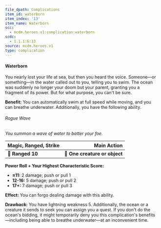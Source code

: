 ```yaml
---
file_dpath: Complications
item_id: waterborn
item_index: '13'
item_name: Waterborn
scc:
  - mcdm.heroes.v1:complication:waterborn
scdc:
  - 1.1.1:6:13
source: mcdm.heroes.v1
type: complication
---
```


#### Waterborn

You nearly lost your life at sea, but then you heard the voice. Someone—or something—in the water called out to you, telling you to swim. The ocean was suddenly no longer your doom but your parent, granting you a fragment of its power. But for what purpose, you can't be sure.

**Benefit:** You can automatically swim at full speed while moving, and you can breathe underwater. Additionally, you have the following ability.

###### Rogue Wave

*You summon a wave of water to batter your foe.*

| **Magic, Ranged, Strike** |               **Main Action** |
| ------------------------- | ----------------------------: |
| **📏 Ranged 10**          | **🎯 One creature or object** |

**Power Roll + Your Highest Characteristic Score:**

- **≤11:** 2 damage; push or pull 1
- **12-16:** 5 damage; push or pull 2
- **17+:** 7 damage; push or pull 3

**Effect:** You can forgo dealing damage with this ability.

**Drawback:** You have lightning weakness 5. Additionally, the ocean or a creature it sends to seek you can assign you a quest. If you don't do the ocean's bidding, it might temporarily deny you this complication's benefits—including being able to breathe underwater—at an inconvenient time.
